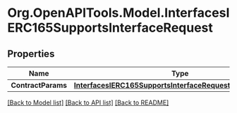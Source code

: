 # Org.OpenAPITools.Model.InterfacesIERC165SupportsInterfaceRequest

## Properties

Name | Type | Description | Notes
------------ | ------------- | ------------- | -------------
**ContractParams** | [**InterfacesIERC165SupportsInterfaceRequestContractParams**](InterfacesIERC165SupportsInterfaceRequestContractParams.md) |  | 

[[Back to Model list]](../README.md#documentation-for-models) [[Back to API list]](../README.md#documentation-for-api-endpoints) [[Back to README]](../README.md)

